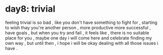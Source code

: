 # day8: trivial 
feeling trivial is so bad , like you don't have something to fight for , starting to wish thay you're another person , more productive more successful , have goals , but when you try and fail , it feels like , there is no suitable place for you , maybe one day i will come here and celebrate finding my own way , but until then , i hope i will be okay dealing with all those issues i have .
